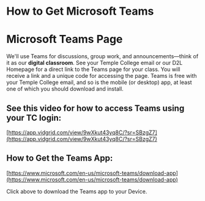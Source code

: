 # How to Get Microsoft Teams

# Microsoft Teams Page

We'll use Teams for discussions, group work, and announcements—think of it as our **digital classroom**. See your Temple College email or our D2L Homepage for a direct link to the Teams page for your class. You will receive a link and a unique code for accessing the page. Teams is free with your Temple College email, and so is the mobile (or desktop) app, at least one of which you should download and install.

## See this video for how to access Teams using your TC login:

[https://app.vidgrid.com/view/9wXkut43yq8C/?sr=SBzgZ7](https://app.vidgrid.com/view/9wXkut43yq8C/?sr=SBzgZ7)

## How to Get the Teams App:

[https://www.microsoft.com/en-us/microsoft-teams/download-app](https://www.microsoft.com/en-us/microsoft-teams/download-app)

Click above to download the Teams app to your Device.

